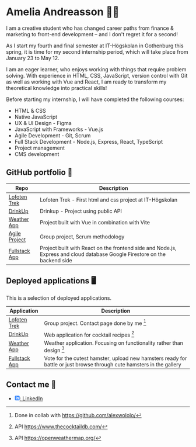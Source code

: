 # Amelia Andreasson :woman_technologist:

I am a creative student who has changed career paths from finance & marketing to front-end development – and I don't regret it for a second!

As I start my fourth and final semester at IT-Högskolan in Gothenburg this spring, it is time for my second internship period, which will take place from January 23 to May 12.

I am an eager learner, who enjoys working with things that require problem solving. With experience in HTML, CSS, JavaScript, version control with Git as well as working with Vue and React, I am ready to transform my theoretical knowledge into practical skills!

Before starting my internship, I will have completed the following courses:

- HTML & CSS
- Native JavaScript
- UX & UI Design - Figma
- JavaScript with Frameworks - Vue.js
- Agile Development - Git, Scrum
- Full Stack Development - Node.js, Express, React, TypeScript
- Project management
- CMS development

## GitHub portfolio :briefcase:

| Repo                                 | Description                                                                                                                |
| ------------------------------------ | -------------------------------------------------------------------------------------------------------------------------- |
| [Lofoten Trek][lofoten-trek-repo]    | Lofoten Trek - First html and css project at IT-Högskolan                                                                  |
| [DrinkUp][drinkup-repo]              | Drinkup - Project using public API                                                                                         |
| [Weather App][weather-app-repo]      | Project built with Vue in combination with Vite                                                                            |
| [Agile Project][agile-group-project] | Group project, Scrum methodology                                                                                           |
| [Fullstack App][fullstack-app-repo]  | Project built with React on the frontend side and Node.js, Express and cloud database Google Firestore on the backend side |

[lofoten-trek-repo]: https://github.com/amelialynnn/lofoten-trek
[drinkup-repo]: https://github.com/amelialynnn/drinkup
[weather-app-repo]: https://github.com/amelialynnn/vue-js
[agile-group-project]: https://github.com/Wagsjo/Webshop/commits?author=amelialynnn
[fullstack-app-repo]: https://github.com/amelialynnn/hamsterwars-fullstack

## Deployed applications :desktop_computer:

This is a selection of deployed applications.

| Application                    | Description                                                                                                           |
| ------------------------------ | --------------------------------------------------------------------------------------------------------------------- |
| [Lofoten Trek][lofoten-trek]   | Group project. Contact page done by me [^1]                                                                           |
| [DrinkUp][drinkup]             | Web application for cocktail recipes [^2]                                                                             |
| [Weather App][weather-app]     | Weather application. Focusing on functionality rather than design [^3]                                                |
| [Fullstack App][fullstack-app] | Vote for the cutest hamster, upload new hamsters ready for battle or just browse through cute hamsters in the gallery |

[^1]: Done in collab with https://github.com/alexwololo/
[^2]: API https://www.thecocktaildb.com/
[^3]: API https://openweathermap.org/

[lofoten-trek]: https://amelialynnn.github.io/lofoten-trek/
[drinkup]: https://amelialynnn.github.io/drinkup/
[weather-app]: https://amelialynnn.github.io/weather-app/
[fullstack-app]: https://hamsterwars-fullstack-app.herokuapp.com/

## Contact me :iphone:

- [![linkedIn icon](assets/linkedIn-icon.png): LinkedIn][linkedin]

[linkedin]: https://www.linkedin.com/in/amelia-andreasson-b328a3b1/
